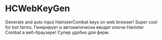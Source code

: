 # HCWebKeyGen
Generate and auto input HamsterCombat keys on web browser! Super cool for bot farms. Генерирует и автоматически вводит ключи Hamster Combat в веб-браузере! Супер удобно для ферм.

